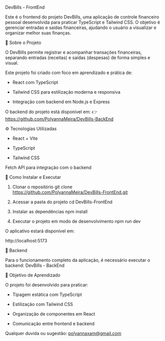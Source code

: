 DevBills - FrontEnd

Este é o frontend do projeto DevBills, uma aplicação de controle financeiro pessoal desenvolvida para praticar TypeScript e Tailwind CSS.
O objetivo é gerenciar entradas e saídas financeiras, ajudando o usuário a visualizar e organizar melhor suas finanças.

📘 Sobre o Projeto

O DevBills permite registrar e acompanhar transações financeiras, separando entradas (receitas) e saídas (despesas) de forma simples e visual.

Este projeto foi criado com foco em aprendizado e prática de:

- React com TypeScript

- Tailwind CSS para estilização moderna e responsiva

- Integração com backend em Node.js e Express

O backend do projeto está disponível em:
👉 https://github.com/PolyannaMeira/DevBills-BackEnd

⚙️ Tecnologias Utilizadas

- React + Vite

- TypeScript

- Tailwind CSS

Fetch API para integração com o backend

🚀 Como Instalar e Executar
1. Clonar o repositório
git clone https://github.com/PolyannaMeira/DevBills-FrontEnd.git

2. Acessar a pasta do projeto
cd DevBills-FrontEnd

3. Instalar as dependências
npm install

4. Executar o projeto em modo de desenvolvimento
npm run dev


O aplicativo estará disponível em:

http://localhost:5173

🔗 Backend

Para o funcionamento completo da aplicação, é necessário executar o backend:
DevBills - BackEnd

🧩 Objetivo de Aprendizado

O projeto foi desenvolvido para praticar:

- Tipagem estática com TypeScript

- Estilização com Tailwind CSS

- Organização de componentes em React

- Comunicação entre frontend e backend

Qualquer duvida ou sugestão:
polyannaxam@gmail.com
